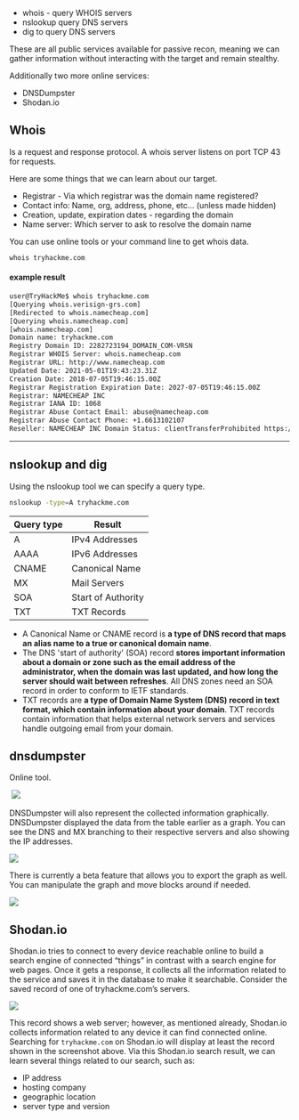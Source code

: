 -  whois - query WHOIS servers
-  nslookup query DNS servers
-  dig to query DNS servers

These are all public services available for passive recon, meaning we can gather information without interacting with the target and remain stealthy.

Additionally two more online services:
-  DNSDumpster
-  Shodan.io 

## Whois

Is a request and response protocol.
A whois server listens on port TCP 43 for requests.

Here are some things that we can learn about our target.
-  Registrar - Via which registrar was the domain name registered?
-  Contact info: Name, org, address, phone, etc... (unless made hidden)
-  Creation, update, expiration dates - regarding the domain
-  Name server: Which server to ask to resolve the domain name

You can use online tools or your command line to get whois data.
```shell
whois tryhackme.com
```
#### example result

```sh
user@TryHackMe$ whois tryhackme.com
[Querying whois.verisign-grs.com] 
[Redirected to whois.namecheap.com] 
[Querying whois.namecheap.com] 
[whois.namecheap.com]
Domain name: tryhackme.com 
Registry Domain ID: 2282723194_DOMAIN_COM-VRSN
Registrar WHOIS Server: whois.namecheap.com 
Registrar URL: http://www.namecheap.com 
Updated Date: 2021-05-01T19:43:23.31Z 
Creation Date: 2018-07-05T19:46:15.00Z 
Registrar Registration Expiration Date: 2027-07-05T19:46:15.00Z 
Registrar: NAMECHEAP INC 
Registrar IANA ID: 1068 
Registrar Abuse Contact Email: abuse@namecheap.com 
Registrar Abuse Contact Phone: +1.6613102107 
Reseller: NAMECHEAP INC Domain Status: clientTransferProhibited https://icann.org/epp#clientTransferProhibited Registry Registrant ID: Registrant Name: Withheld for Privacy Purposes Registrant Organization: Privacy service provided by Withheld for Privacy ehf [...] URL of the ICANN WHOIS Data Problem Reporting System: http://wdprs.internic.net/ >>> Last update of WHOIS database: 2021-08-25T14:58:29.57Z <<< For more information on Whois status codes, please visit https://icann.org/epp
```

-------------------------------------------------
## nslookup and dig

Using the nslookup tool we can specify a query type.
```sh
nslookup -type=A tryhackme.com
```

| Query type | Result             |
| ---------- | ------------------ |
| A          | IPv4 Addresses     |
| AAAA       | IPv6 Addresses     |
| CNAME      | Canonical Name     |
| MX         | Mail Servers       |
| SOA        | Start of Authority |
| TXT        | TXT Records        |
- A Canonical Name or CNAME record is **a type of DNS record that maps an alias name to a true or canonical domain name**.
- The DNS 'start of authority' (SOA) record **stores important information about a domain or zone such as the email address of the administrator, when the domain was last updated, and how long the server should wait between refreshes**. All DNS zones need an SOA record in order to conform to IETF standards.
- TXT records are **a type of Domain Name System (DNS) record in text format, which contain information about your domain**. TXT records contain information that helps external network servers and services handle outgoing email from your domain.

## dnsdumpster

Online tool.

 ![](https://tryhackme-images.s3.amazonaws.com/user-uploads/5f04259cf9bf5b57aed2c476/room-content/655c1ce6c3bb53e6252128b6da135ba9.png)

DNSDumpster will also represent the collected information graphically. DNSDumpster displayed the data from the table earlier as a graph. You can see the DNS and MX branching to their respective servers and also showing the IP addresses.

![](https://tryhackme-images.s3.amazonaws.com/user-uploads/5f04259cf9bf5b57aed2c476/room-content/844a43bc37547bbb13f94894605992d3.png)  

There is currently a beta feature that allows you to export the graph as well. You can manipulate the graph and move blocks around if needed.

![](https://tryhackme-images.s3.amazonaws.com/user-uploads/5f04259cf9bf5b57aed2c476/room-content/eb95e62815b6ace3c823fd0159884731.png)


## Shodan.io

Shodan.io tries to connect to every device reachable online to build a search engine of connected “things” in contrast with a search engine for web pages. Once it gets a response, it collects all the information related to the service and saves it in the database to make it searchable. Consider the saved record of one of tryhackme.com’s servers.

![](https://tryhackme-images.s3.amazonaws.com/user-uploads/5f04259cf9bf5b57aed2c476/room-content/a8ac6c22a64b8413ee8d02c2224eddac.png)  

This record shows a web server; however, as mentioned already, Shodan.io collects information related to any device it can find connected online. Searching for `tryhackme.com` on Shodan.io will display at least the record shown in the screenshot above. Via this Shodan.io search result, we can learn several things related to our search, such as:

- IP address
- hosting company
- geographic location
- server type and version